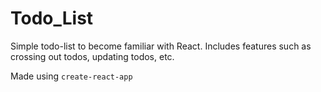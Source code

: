 # Todo_List

Simple todo-list to become familiar with React. Includes features such as crossing out todos, updating todos, etc.

Made using ```create-react-app```
